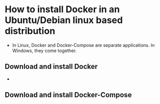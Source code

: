 # How to install Docker in an Ubuntu/Debian linux based distribution
- In Linux, Docker and Docker-Compose are separate applications. In Windows, they come together.
## Download and install Docker
- 
## Download and install Docker-Compose